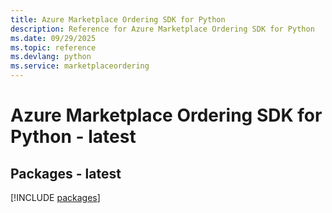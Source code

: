 ```yaml
---
title: Azure Marketplace Ordering SDK for Python
description: Reference for Azure Marketplace Ordering SDK for Python
ms.date: 09/29/2025
ms.topic: reference
ms.devlang: python
ms.service: marketplaceordering
---
```

# Azure Marketplace Ordering SDK for Python - latest
## Packages - latest
[!INCLUDE [packages](marketplace-ordering-index.md)]